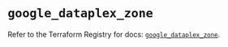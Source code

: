 # `google_dataplex_zone`

Refer to the Terraform Registry for docs: [`google_dataplex_zone`](https://registry.terraform.io/providers/hashicorp/google/6.42.0/docs/resources/dataplex_zone).
